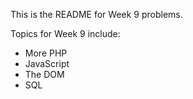 This is the README for Week 9 problems.

Topics for Week 9 include:

* More PHP
* JavaScript
* The DOM
* SQL